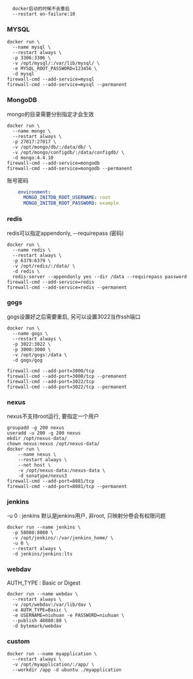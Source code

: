 
```text
  docker启动的时候不会重启
  --restart on-failure:10 
```

### MYSQL
```shell
docker run \
  --name mysql \
  --restart always \
  -p 3306:3306 \
  -v /opt/mysql/:/var/lib/mysql/ \
  -e MYSQL_ROOT_PASSWORD=123456 \
  -d mysql
firewall-cmd --add-service=mysql
firewall-cmd --add-service=mysql --permanent
```

### MongoDB
mongo的目录需要分别指定才会生效
```shell
docker run \
  --name mongo \
  --restart always \
  -p 27017:27017 \
  -v /opt/mongo/db/:/data/db/ \
  -v /opt/mongo/configdb/:/data/configdb/ \
  -d mongo:4.4.10
firewall-cmd --add-service=mongodb
firewall-cmd --add-service=mongodb --permanent
```
账号密码
```yaml
    environment:
      MONGO_INITDB_ROOT_USERNAME: root
      MONGO_INITDB_ROOT_PASSWORD: example
```
### redis
redis可以指定appendonly,  --requirepass (密码)
```shell
docker run \
  --name redis \
  --restart always \
  -p 6379:6379 \
  -v /opt/redis/:/data/ \
  -d redis \
  redis-server --appendonly yes --dir /data --requirepass password
firewall-cmd --add-service=redis
firewall-cmd --add-service=redis --permanent
```

### gogs
gogs设置好之后需要重启, 另可以设置3022当作ssh端口
```shell
docker run \
  --name gogs \
  --restart always \
  -p 3022:3022 \
  -p 3000:3000 \
  -v /opt/gogs:/data \
  -d gogs/gog

firewall-cmd --add-port=3000/tcp
firewall-cmd --add-port=3000/tcp --premanent
firewall-cmd --add-port=3022/tcp
firewall-cmd --add-port=3022/tcp --permanent
```

### nexus
nexus不支持root运行, 要指定一个用户
```shell
groupadd -g 200 nexus
useradd -u 200 -g 200 nexus
mkdir /opt/nexus-data/
chown nexus:nexus /opt/nexus-data/
docker run \
    --name nexus \
    --restart always \
    --net host \
    -v /opt/nexus-data:/nexus-data \
    -d sonatype/nexus3
firewall-cmd --add-port=8081/tcp
firewall-cmd --add-port=8081/tcp --permanent
```

### jenkins
-u 0 : jenkins 默认是jenkins用户, 非root, 只映射分卷会有权限问题
```shell
docker run --name jenkins \
  -p 58080:8080 \
  -v /opt/jenkins/:/var/jenkins_home/ \
  -u 0 \
  --restart always \
  -d jenkins/jenkins:lts
```

### webdav

AUTH_TYPE : Basic or Digest

```shell
docker run --name webdav \
  --restart always \
  -v /opt/webdav:/var/lib/dav \
  -e AUTH_TYPE=Basic \
  -e USERNAME=niuhuan -e PASSWORD=niuhuan \
  --publish 48080:80 \
  -d bytemark/webdav
```

### custom
```shell
docker run --name myapplication \
  --restart always \
  -v /opt/myapplication/:/app/ \
  --workdir /app -d ubuntu ./myapplication
```
